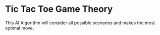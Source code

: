 # Tic Tac Toe Game Theory
This AI Algorithm will consider all possible scenarios and makes the most optimal move.

